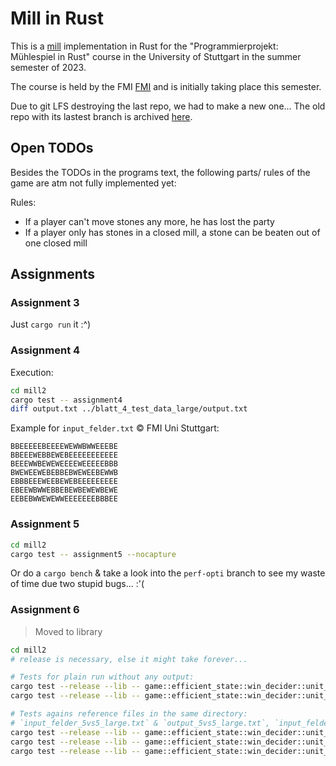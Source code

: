 # Mill in Rust

This is a [mill](https://en.wikipedia.org/wiki/Nine_men%27s_morris) implementation in Rust for the "Programmierprojekt: Mühlespiel in Rust" course in the University of Stuttgart in the summer semester of 2023.

The course is held by the FMI [FMI](https://fmi.uni-stuttgart.de/ti/teaching/s23/progproj/) and is initially taking place this semester.

Due to git LFS destroying the last repo, we had to make a new one... The old repo with its lastest branch is archived [here](https://github.com/becknik/mill/tree/who_won).

## Open TODOs

Besides the TODOs in the programs text, the following parts/ rules of the game are atm not fully implemented yet:

Rules:

- If a player can't move stones any more, he has lost the party
- If a player only has stones in a closed mill, a stone can be beaten out of one closed mill

## Assignments

### Assignment 3

Just `cargo run` it :^)

### Assignment 4

Execution:

```bash
cd mill2
cargo test -- assignment4
diff output.txt ../blatt_4_test_data_large/output.txt
```

Example for `input_felder.txt` © FMI Uni Stuttgart:
```
BBEEEEEBEEEEWEWWBWWEEEBE
BBEEEWEBBEWEBEEEEEEEEEEE
BEEEWWBEWEWEEEEWEEEEEBBB
BWEWEEWEBEBBEBWEWEEBEWWB
EBBBEEEWEEBEWEBEEEEEEEEE
EBEEWBWWEBBEBEWBEWEWBEWE
EEBEBWWEWEWWEEEEEEEBBBEE

```

### Assignment 5

```bash
cd mill2
cargo test -- assignment5 --nocapture
```

Or do a `cargo bench` & take a look into the `perf-opti` branch to see my waste of time due two stupid bugs... :'(

### Assignment 6

> Moved to library

```bash
cd mill2
# release is necessary, else it might take forever...

# Tests for plain run without any output:
cargo test --release --lib -- game::efficient_state::win_decider::unit_tests::t5vs5_run_won_loose_set_generation --exact
cargo test --release --lib -- game::efficient_state::win_decider::unit_tests::t9vs9_run_won_loose_set_generation --exact

# Tests agains reference files in the same directory:
# `input_felder_5vs5_large.txt` & `output_5vs5_large.txt`, `input_felder_5vs5.txt` & `output_3vs3.txt` and `input_felder_3vs3.txt` & `output_3vs3.txt`
cargo test --release --lib -- game::efficient_state::win_decider::unit_tests::t3vs3_all_won_loose_set_correct --exact --nocapture
cargo test --release --lib -- game::efficient_state::win_decider::unit_tests::t5vs5_all_won_loose_set_correct --exact --nocapture
cargo test --release --lib -- game::efficient_state::win_decider::unit_tests::t5vs5_all_won_loose_set_correct_large --exact --nocapture
```
